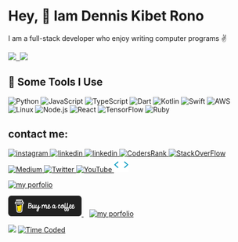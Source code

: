 <h1>Hey, 👋 Iam Dennis Kibet Rono</h1>
<p>I am a full-stack developer who enjoy writing computer programs ✌</p>

<!-- <a align ="center" href="https://denniskibet.com">
    <img alt="Finn Neron's Activity Graph" src="https://activity-graph.herokuapp.com/graph?username=DennisRono&bg_color=0D1117&color=5BCDEC&line=5BCDEC&point=FFFFFF&hide_border=true" />
</a> -->

<a href="https://denniskibet.com/">
  <img height="137px" src="https://github-readme-stats.vercel.app/api?username=DennisRono&hide_title=true&hide_border=true&show_icons=true&include_all_commits=true&count_private=true&line_height=21&theme=dark" />&nbsp;
  <img height="137px" src="https://github-readme-stats.vercel.app/api/top-langs/?username=dennisrono&layout=compact&langs_count=8&hide=scss,html,less,css&show_icons=true&theme=dark&hide_title=true&hide_border=true&card_width=400px" /></a>

<!-- ![Dennis's GitHub stats](https://github-readme-stats.vercel.app/api?username=DennisRono&show_icons=true&theme=dark) -->

<!-- <h2>About Me</h2>
<h4>Developer & Designer</h4>
<p>
My interest in computer programming started back in High School when I decided to do a science fair project on web development. As simple as my science fair project was, it taught me a lot about HTML & CSS.
</p>
<p>
  I've had the privilege of participating in Kenya Robotics competitions for high schools. Fast forward to today, where I am currently a student at Machakos University where I am studying for a degree in computer science.
</p>
<p>
  Currently, my main focus is finding reliable solutions for software issues. I am fluent in English and accustomed to working with cross-cultural, global terms.
</p>
<p>Iam currently a student at Machakos university studying Computer science.</p> -->
<h2>🚀 Some Tools I Use</h2>

![Python](https://img.shields.io/badge/-Python-000?&logo=Python)
![JavaScript](https://img.shields.io/badge/-JavaScript-000?&logo=JavaScript)
![TypeScript](https://img.shields.io/badge/-TypeScript-000?&logo=TypeScript)
![Dart](https://img.shields.io/badge/-Dart-000?&logo=Dart)
![Kotlin](https://img.shields.io/badge/-Kotlin-000?&logo=Kotlin)
![Swift](https://img.shields.io/badge/-Swift-000?&logo=Swift)
![AWS](https://img.shields.io/badge/-AWS-000?&logo=Amazon-AWS&logoColor=F90)
![Linux](https://img.shields.io/badge/-Linux-000?&logo=Linux)
![Node.js](https://img.shields.io/badge/-Node.js-000?&logo=node.js)
![React](https://img.shields.io/badge/-React-000?&logo=React)
![TensorFlow](https://img.shields.io/badge/-TensorFlow-000?&logo=TensorFlow)
![Ruby](https://img.shields.io/badge/-Ruby-000?&logo=Ruby)
  
<!--  <hr>
 <a href="https://denniskibet.com/kibet">
 <img src="./img/portfolio.png" align="center" height="290" width="auto" margin="auto">
 </a> -->
 
 ## contact me:
<a href="https://www.instagram.com/_kibetdennis_/">
<img alt="instagram" src="https://img.shields.io/badge/Instagram-E4405F?style=for-the-badge&logo=instagram&logoColor=white"/>
</a> 
<a href="https://www.linkedin.com/in/dennis-kibet-7911161aa/">
<img alt="linkedin" src="https://img.shields.io/badge/LinkedIn-0077B5?style=for-the-badge&logo=linkedin&logoColor=white" />
</a>
<a href="https://discord.gg/t7dEEgGE6y">
<img alt="linkedin" src="https://img.shields.io/badge/Discord-5865F2?logo=Discord&logoColor=white&style=for-the-badge" />
</a>
<a href="https://profile.codersrank.io/user/dennisrono/">
<img alt="CodersRank" src="https://img.shields.io/badge/CodersRank-50B0BA?logo=CodersRank&logoColor=white&style=for-the-badge" />
</a>
<a href="https://stackoverflow.com/users/18003296/denniskibet">
<img alt="StackOverFlow" src="https://img.shields.io/badge/Stack_Overflow-FE7A16?style=for-the-badge&logo=stack-overflow&logoColor=white" />
</a> 
<a href="https://medium.com/@dennisrkibet">
<img alt="Medium" src="https://img.shields.io/badge/Medium-00000E?style=for-the-badge&logo=medium&logoColor=white" />
</a>
</a> 
<a href="https://twitter.com/dennisrkibet">
<img alt="Twitter" src="https://img.shields.io/badge/Twitter-1DA1F2?style=for-the-badge&logo=twitter&logoColor=white" />
</a>
<a href="https://www.youtube.com/channel/UCMkdukYhvLw-3ebLs9LmpQA?sub_confirmation=1">
<img alt="YouTube" src="https://img.shields.io/badge/YouTube-FF0000?style=for-the-badge&logo=youtube&logoColor=white" />
</a>
<a href="https://denniskibet.com">
<img src="img/codegif.webp" width ="30">
</a>

<p>
  <a href="https://denniskibet.com" target="_blank">
  <img src="https://img.shields.io/badge/website-portfolio-brightgreen" width="100" alt="my porfolio" />
  </a>
</p>
<p>
  <a href="https://www.buymeacoffee.com/dennisrkibet" target="_blank">
  <img src="./img/black-button.png" width="150" alt="my porfolio" />
  </a>
    &nbsp;&nbsp;
    <a href="https://denniskibet.com/resume" target="_blank">
  <img src="https://img.shields.io/badge/%F0%9F%8E%93_hire_me-FFDD00" width="110" height="42" alt="my porfolio" />
  </a>
</p>

![](https://komarev.com/ghpvc/?username=DennisRono&label=PROFILE+VIEWS)
[![Time Coded](https://wakatime.com/badge/user/018c5344-c2e7-44e7-886f-13ff3df05e4a.svg)](https://wakatime.com/@018c5344-c2e7-44e7-886f-13ff3df05e4a)


<!--hello-->
